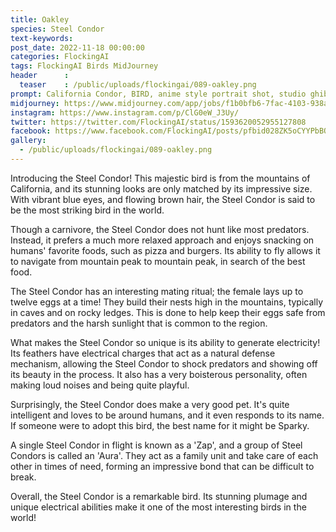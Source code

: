 ```yaml
---
title: Oakley
species: Steel Condor
text-keywords: 
post_date: 2022-11-18 00:00:00
categories: FlockingAI
tags: FlockingAI Birds MidJourney 
header      :
  teaser    : /public/uploads/flockingai/089-oakley.png
prompt: California Condor, BIRD, anime style portrait shot, studio ghibili, large gorgeous blue eyes, flowing brown hair, whimsical pose, intricate coloral arm tatoos, forest background, magic
midjourney: https://www.midjourney.com/app/jobs/f1b0bfb6-7fac-4103-938a-6394977809af
instagram: https://www.instagram.com/p/ClG0eW_J3Uy/
twitter: https://twitter.com/FlockingAI/status/1593620052955127808
facebook: https://www.facebook.com/FlockingAI/posts/pfbid028ZK5oCYYPbBQXpac7gEbDeBV6c6jJ5Tdu6w1qhihXLTnNptGRgHNYxQTtQciMpqsl
gallery: 
  - /public/uploads/flockingai/089-oakley.png
---
```


Introducing the Steel Condor! This majestic bird is from the mountains of California, and its stunning looks are only matched by its impressive size. With vibrant blue eyes, and flowing brown hair, the Steel Condor is said to be the most striking bird in the world.

Though a carnivore, the Steel Condor does not hunt like most predators. Instead, it prefers a much more relaxed approach and enjoys snacking on humans' favorite foods, such as pizza and burgers. Its ability to fly allows it to navigate from mountain peak to mountain peak, in search of the best food.

The Steel Condor has an interesting mating ritual; the female lays up to twelve eggs at a time! They build their nests high in the mountains, typically in caves and on rocky ledges. This is done to help keep their eggs safe from predators and the harsh sunlight that is common to the region.

What makes the Steel Condor so unique is its ability to generate electricity! Its feathers have electrical charges that act as a natural defense mechanism, allowing the Steel Condor to shock predators and showing off its beauty in the process. It also has a very boisterous personality, often making loud noises and being quite playful.

Surprisingly, the Steel Condor does make a very good pet. It's quite intelligent and loves to be around humans, and it even responds to its name. If someone were to adopt this bird, the best name for it might be Sparky. 

A single Steel Condor in flight is known as a 'Zap', and a group of Steel Condors is called an 'Aura'. They act as a family unit and take care of each other in times of need, forming an impressive bond that can be difficult to break. 

Overall, the Steel Condor is a remarkable bird. Its stunning plumage and unique electrical abilities make it one of the most interesting birds in the world!